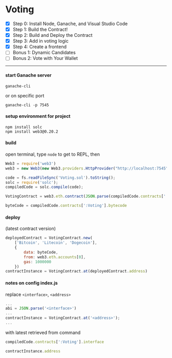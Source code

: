 # Voting

- [x] Step 0: Install Node, Ganache, and Visual Studio Code
- [x] Step 1: Build the Contract!
- [x] Step 2: Build and Deploy the Contract
- [x] Step 3: Add in voting logic
- [x] Step 4: Create a frontend
- [ ] Bonus 1: Dynamic Candidates
- [ ] Bonus 2: Vote with Your Wallet

------------------------------

#### start Ganache server

```
ganache-cli
```

or on specific port

```
ganache-cli -p 7545
```

#### setup environment for project

```
npm install solc
npm install web3@0.20.2
```

#### build
open terminal, type `node` to get to REPL, then

```javascript
Web3 = require('web3')
web3 = new Web3(new Web3.providers.HttpProvider("http://localhost:7545")) // Check for the right port number

code = fs.readFileSync('Voting.sol').toString();
solc = require('solc');
compiledCode = solc.compile(code);

VotingContract = web3.eth.contract(JSON.parse(compiledCode.contracts[':Voting'].interface))

byteCode = compiledCode.contracts[':Voting'].bytecode
```

#### deploy
(latest contract version)

```javascript
deployedContract = VotingContract.new(
    ['Bitcoin', 'Litecoin', 'Dogecoin'],
    {
        data: byteCode, 
        from: web3.eth.accounts[0],
        gas: 1000000
    })
contractInstance = VotingContract.at(deployedContract.address)
```

#### notes on config index.js

replace `<interface>`, `<address>`

```javascript
...
abi = JSON.parse('<interface>')
...
contractInstance = VotingContract.at('<address>');
...
```

with latest retrieved from command

```javascript
compiledCode.contracts[':Voting'].interface

contractInstance.address
```
